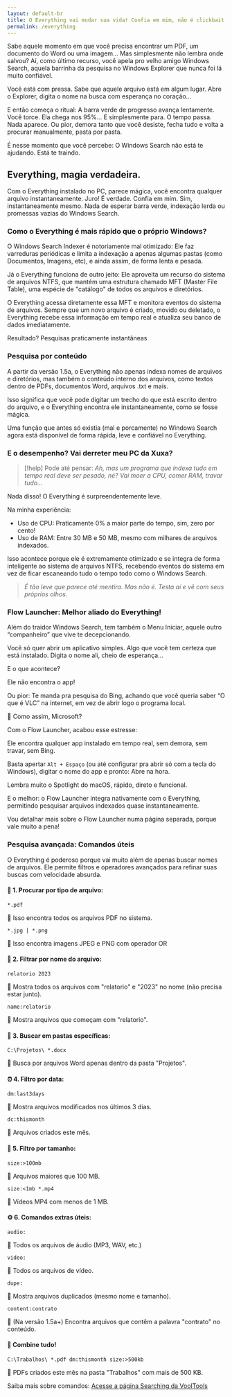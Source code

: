 ```yaml
---
layout: default-br
title: O Everything vai mudar sua vida! Confia em mim, não é clickbait
permalink: /everything
---
```

Sabe aquele momento em que você precisa encontrar um PDF, um documento do Word ou uma imagem... Mas simplesmente não lembra onde salvou?
Aí, como último recurso, você apela pro velho amigo Windows Search, aquela barrinha da pesquisa no Windows Explorer que nunca foi lá muito confiável.

Você está com pressa. Sabe que aquele arquivo está em algum lugar. Abre o Explorer, digita o nome na busca com esperança no coração…

E então começa o ritual:
A barra verde de progresso avança lentamente. Você torce. Ela chega nos 95%… E simplesmente para.
O tempo passa. Nada aparece.
Ou pior, demora tanto que você desiste, fecha tudo e volta a procurar manualmente, pasta por pasta.

É nesse momento que você percebe:
O Windows Search não está te ajudando. Está te traindo.
## Everything, magia verdadeira.
Com o Everything instalado no PC, parece mágica, você encontra qualquer arquivo instantaneamente.
Juro! É verdade. Confia em mim.
Sim, instantaneamente mesmo. Nada de esperar barra verde, indexação lerda ou promessas vazias do Windows Search.

### Como o Everything é mais rápido que o próprio Windows?
O Windows Search Indexer é notoriamente mal otimizado: Ele faz varreduras periódicas e limita a indexação a apenas algumas pastas (como Documentos, Imagens, etc), e ainda assim, de forma lenta e pesada.

Já o Everything funciona de outro jeito: Ele aproveita um recurso do sistema de arquivos NTFS, que mantém uma estrutura chamado MFT (Master File Table), uma espécie de "catálogo" de todos os arquivos e diretórios.

O Everything acessa diretamente essa MFT e monitora eventos do sistema de arquivos. Sempre que um novo arquivo é criado, movido ou deletado, o Everything recebe essa informação em tempo real e atualiza seu banco de dados imediatamente.

Resultado? Pesquisas praticamente instantâneas
### Pesquisa por conteúdo
A partir da versão 1.5a, o Everything não apenas indexa nomes de arquivos e diretórios, mas também o conteúdo interno dos arquivos, como textos dentro de PDFs, documentos Word, arquivos .txt e mais.

Isso significa que você pode digitar um trecho do que está escrito dentro do arquivo, e o Everything encontra ele instantaneamente, como se fosse mágica.

Uma função que antes só existia (mal e porcamente) no Windows Search agora está disponível de forma rápida, leve e confiável no Everything.
### E o desempenho? Vai derreter meu PC da Xuxa?
> [!help] Pode até pensar:
*Ah, mas um programa que indexa tudo em tempo real deve ser pesado, né? Vai moer a CPU, comer RAM, travar tudo…*

Nada disso! O Everything é surpreendentemente leve.

Na minha experiência:
- Uso de CPU: Praticamente 0% a maior parte do tempo, sim, zero por cento!
- Uso de RAM: Entre 30 MB e 50 MB, mesmo com milhares de arquivos indexados.

Isso acontece porque ele é extremamente otimizado e se integra de forma inteligente ao sistema de arquivos NTFS, recebendo eventos do sistema em vez de ficar escaneando tudo o tempo todo como o Windows Search.

> *É tão leve que parece até mentira. Mas não é. Testa aí e vê com seus próprios olhos.*

### Flow Launcher: Melhor aliado do Everything!
Além do traidor Windows Search, tem também o Menu Iniciar, aquele outro “companheiro” que vive te decepcionando.

Você só quer abrir um aplicativo simples. Algo que você tem certeza que está instalado. Digita o nome ali, cheio de esperança…

E o que acontece?

Ele não encontra o app!

Ou pior: Te manda pra pesquisa do Bing, achando que você queria saber “O que é VLC” na internet, em vez de abrir logo o programa local.

😤 Como assim, Microsoft?

Com o Flow Launcher, acabou esse estresse:

Ele encontra qualquer app instalado em tempo real, sem demora, sem travar, sem Bing.

Basta apertar `Alt + Espaço` (ou até configurar pra abrir só com a tecla do Windows), digitar o nome do app e pronto: Abre na hora.

Lembra muito o Spotlight do macOS, rápido, direto e funcional.

E o melhor: o Flow Launcher integra nativamente com o Everything, permitindo pesquisar arquivos indexados quase instantaneamente.

Vou detalhar mais sobre o Flow Launcher numa página separada, porque vale muito a pena!

### Pesquisa avançada: Comandos úteis
O Everything é poderoso porque vai muito além de apenas buscar nomes de arquivos. Ele permite filtros e operadores avançados para refinar suas buscas com velocidade absurda.

#### 📁 1. Procurar por tipo de arquivo:
```
*.pdf
```
🔎 Isso encontra todos os arquivos PDF no sistema.

```
*.jpg | *.png
```
🔎 Isso encontra imagens JPEG e PNG com operador OR

#### 📌 2. Filtrar por nome do arquivo:
```
relatorio 2023
```
🔎 Mostra todos os arquivos com "relatorio" e "2023" no nome (não precisa estar junto).

```
name:relatorio
```
🔎 Mostra arquivos que começam com "relatorio".

#### 📂 3. Buscar em pastas específicas:
```
C:\Projetos\ *.docx
```
🔎 Busca por arquivos Word apenas dentro da pasta "Projetos".

#### ⏰ 4. Filtro por data:
```
dm:last3days
```
🔎 Mostra arquivos modificados nos últimos 3 dias.

```
dc:thismonth
```
🔎 Arquivos criados este mês.

#### 📐 5. Filtro por tamanho:
```
size:>100mb
```
🔎 Arquivos maiores que 100 MB.

```
size:<1mb *.mp4
```
🔎 Vídeos MP4 com menos de 1 MB.

#### ⚙️ 6. Comandos extras úteis:

```
audio:
```
🔎 Todos os arquivos de áudio (MP3, WAV, etc.)

```
video:
```
🔎 Todos os arquivos de vídeo.

```
dupe:
```
🔎 Mostra arquivos duplicados (mesmo nome e tamanho).

```
content:contrato
```
🔎 (Na versão 1.5a+) Encontra arquivos que contêm a palavra "contrato" no conteúdo.

#### 🧪 Combine tudo!
```
C:\Trabalhos\ *.pdf dm:thismonth size:>500kb
```
🔎 PDFs criados este mês na pasta "Trabalhos" com mais de 500 KB.

Saiba mais sobre comandos: [Acesse a página Searching da VoolTools](https://www.voidtools.com/support/everything/searching/)
